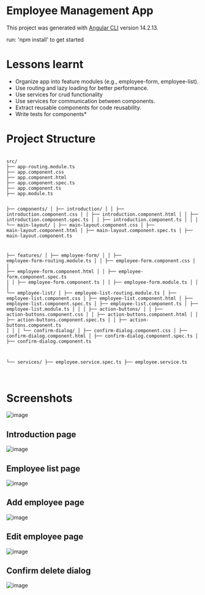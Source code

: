 # Employee Management App

This project was generated with [Angular CLI](https://github.com/angular/angular-cli) version 14.2.13.

run: 'npm install' to get started

# Lessons learnt 
- Organize app into feature modules (e.g., employee-form, employee-list).
- Use routing and lazy loading for better performance.
- Use services for crud functionality
- Use services for communication between components.
- Extract reusable components for code reusability.
- Write tests for components*

# Project Structure
<div>
  <pre>
    <code>
src/
├── app-routing.module.ts
├── app.component.css
├── app.component.html
├── app.component.spec.ts
├── app.component.ts
├── app.module.ts

├── components/
│   ├── introduction/
│   │   ├── introduction.component.css
│   │   ├── introduction.component.html
│   │   ├── introduction.component.spec.ts
│   │   ├── introduction.component.ts
│   │
│   └── main-layout/
│       ├── main-layout.component.css
│       ├── main-layout.component.html
│       ├── main-layout.component.spec.ts
│       ├── main-layout.component.ts

├── features/
│   ├── employee-form/
│   │   ├── employee-form-routing.module.ts
│   │   ├── employee-form.component.css
│   │   ├── employee-form.component.html
│   │   ├── employee-form.component.spec.ts
│   │   ├── employee-form.component.ts
│   │   ├── employee-form.module.ts
│   │
│   └── employee-list/
│       ├── employee-list-routing.module.ts
│       ├── employee-list.component.css
│       ├── employee-list.component.html
│       ├── employee-list.component.spec.ts
│       ├── employee-list.component.ts
│       ├── employee-list.module.ts
│       │
│       ├── action-buttons/
│       │   ├── action-buttons.component.css
│       │   ├── action-buttons.component.html
│       │   ├── action-buttons.component.spec.ts
│       │   ├── action-buttons.component.ts
│       │
│       └── confirm-dialog/
│           ├── confirm-dialog.component.css
│           ├── confirm-dialog.component.html
│           ├── confirm-dialog.component.spec.ts
│           ├── confirm-dialog.component.ts

└── services/
    ├── employee.service.spec.ts
    ├── employee.service.ts
    </code>
  </pre>
</div>


# Screenshots
![image](https://github.com/user-attachments/assets/12170740-d675-4742-9126-1f6e471125e4)

## Introduction page
![image](https://github.com/user-attachments/assets/451dcb3a-ee2f-40b6-a2bb-b12d03e68936)

## Employee list page
![image](https://github.com/user-attachments/assets/62a4f016-70d1-4774-804e-c29312450794)

## Add employee page
![image](https://github.com/user-attachments/assets/25e96070-95e8-44d9-b4ea-392d13d1feed)

## Edit employee page
![image](https://github.com/user-attachments/assets/1f924f34-668d-4422-a78c-137094e66ab9)

## Confirm delete dialog
![image](https://github.com/user-attachments/assets/09e9f51c-cbe6-48e8-b514-e69981073b77)

